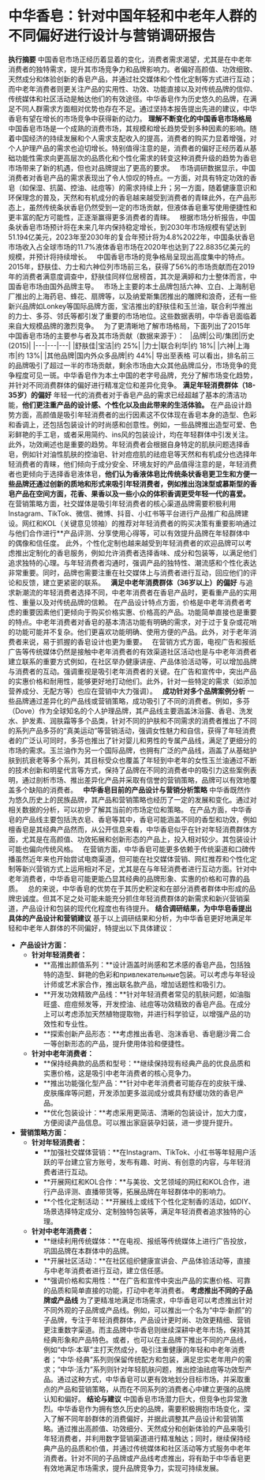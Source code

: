 # 中华香皂：针对中国年轻和中老年人群的不同偏好进行设计与营销调研报告
**执行摘要**
中国香皂市场正经历着显着的变化，消费者需求渴望，尤其是在中老年消费者的独特需求，提升其市场竞争力和品牌影响力。者偏好高颜值、功效细致、天然成分和体验创新的香皂产品，并通过社交媒体和个性化定制等方式进行互动；而中老年消费者则更关注产品的实用性、功效、功能直接以及对传统品牌的信仰、传统媒体和社区活动是触达他们的有效途径。中华香皂作为历史悠久的品牌，在满足不同人群需求方面相对优势也存在不足。通过坚持本报告提出先进的建议，中华香皂有望在增长的市场竞争中获得新的动力。
**理解不断变化的中国香皂市场格局**
中国香皂市场是一个成熟的消费市场，其规模和增长趋势受到多种因素的影响。随着中国经济的持续发展和个人需求支配收入的提高，消费者的购买力显着增强，对个人护理产品的需求也迫切增长。特别值得注意的是，消费者的偏好正经历着从基础功能性需求向更高层次的品质化和个性化需求的转变这种消费升级的趋势为香皂市场带来了新的机遇，但也对品牌提出了更高的要求。  
市场调研数据显示，中国消费者对香皂产品的需求表现出了令人惊叹的特点。一方面，对具有特定功效的香皂（如保湿、抗菌、控油、祛痘等）的需求持续上升；另一方面，随着健康意识和环保理念的普及，天然和有机成分的香皂越来越受到消费者的青睐此外，在产品形态上，虽然传统条状香皂仍然受到一定的市场贡献，但液体香皂重写使用便捷性和更丰富的配方可能性，正逐渐赢得更多消费者的青睐。  
根据市场分析报告，中国条状香皂市场预计将在未来几年内保持稳定增长，到2030年市场规模有望达到51.194亿美元，2023年至2030年的复合年预计将为4.8%2022年，中国条状香皂市场收入占全球市场的11.7%液体香皂市场在2020年也达到了22.8835亿美元的规模，并预计将持续增长。  
中国香皂市场的竞争格局呈现出高度集中的特点。2015年，舒肤佳、力士和六神位列市场前三名，获得了56%的市场贡献而在2019年的消费者满意度调查中，舒肤佳同样位居榜首，其次是满婷和力士整体而言，中国香皂市场由国外品牌主导。  
市场上主要的本土品牌包括六神、立白、上海制皂厂推出的上海药皂、蜂花、扇牌等，以及纳爱斯集团推出的雕牌和浪奇，还有一些新兴品牌如Lonkey等国际品牌方面，宝洁推出的舒肤佳和玉兰油，联合利华推出的力士、多芬、邻氏等都引发了重要的市场地位。这些数据表明，中华香皂面临着来自大规模品牌的激烈竞争。  
为了更清晰地了解市场格局，下面列出了2015年中国香皂市场的主要参与者及其市场贡献（数据来源于）：  
|品牌|公司/集团|历史 (2015)|
|---|---|---|
|舒肤佳|宝洁|约 25%|
|力士|联合利华|约 18%|
|六神|上海市|约 13%|
|其他品牌|国内外众多品牌|约 44%|
导出至表格
可以看出，排名前三的品牌吸引了超过一半的市场贡献，剩余市场由大众其他品牌瓜分，市场竞争的竞争程度可见一斑。中华香皂作为本土中国的老字号品牌，充分了解市场变化趋势，并针对不同消费群体的偏好进行精准定位和差异化竞争。
**满足年轻消费群体（18-35岁）的偏好**
年轻一代的消费者对于香皂产品的需求已经超越了基本的清洁功能，**他们更注重产品的设计感、个性化以及由此带来的生活体验。**
在产品设计趋势方面，高颜值是吸引年轻消费者的出行因素这不仅体现在香皂本身的造型、色彩和香调上，还包括包装设计的时尚感和创意性。例如，一些品牌推出造型可爱、色彩鲜艳的手工皂，或者采用简约、ins风的包装设计，均在年轻群体中引发关注。此外，功效阐述也是重要的趋势。年轻消费者会根据自身特定的肌肤问题选择香皂，例如针对油性肌肤的控油皂、针对痘痘肌的祛痘皂等天然和有机成分也选择年轻消费者的青睐，他们倾向于成分安全、环境友好的产品值得注意的是，年轻消费者也更倾向于选择香皂液体皂，**他们认为香液体皂比传统条状香皂更卫生和方便一些品牌还通过创新的质地和形式来吸引年轻消费者，例如推出泡沫型或慕斯型的香皂产品在空间方面，花香、果香以及一些小众的体积香调更受年轻一代的喜爱。**  
在营销策略方面，社交媒体是吸引年轻消费者的核心渠道品牌需要积极利用Instagram、TikTok、微信、微博、抖音、小红书等平台进行产品推广和品牌建设。网红和KOL（关键意见领袖）的推荐对年轻消费者的购买决策有重要影响通过与他们合作进行**产品评测、分享使用心得等，可以有效提升品牌在年轻群体中的偶像和信任度。
此外，个性化定制也越来越受到年轻消费者的欢迎品牌可以考虑推出定制化的香皂服务，例如允许消费者选择香味、成分和包装等，以满足他们追求独特的心理。与年轻消费者沟通时，强调产品的独特性、潮流感和个性化表达非常重要。同时，品牌也需要注重在社交媒体上与消费者进行互动，回应他们的评论和反馈，建立更紧密的联系。  
**满足中老年消费群体（36岁以上）的偏好**
与追求新潮流的年轻消费者选择不同，中老年消费者在香皂产品时，更看重产品的实用性、重量以及对传统品牌的信赖。
在产品设计特点方面，价格是中老年消费者考虑的重要因素他们更倾向于购买价格实惠、价格高的产品。功能简单直接也是重要的特点。中老年消费者对香皂的基本清洁功能有明确的需求，对于过于复杂或花哨的功能可能并不复杂。他们更喜欢功能明确、使用方便的产品。此外，对于老年消费者来说，易于抓握的香皂设计也更为重要。  
在营销方式方面，电视广告和报纸广告等传统媒体仍然是接触中老年消费者的有效渠道社区活动也是与中老年消费者建立联系的重要方式例如，在社区举办健康讲座、产品体验活动等，可以增加品牌与消费者的互动。强调重视是吸引老年消费者的关键。在广告和宣传中，突出产品的实惠价格和耐用性，能够更好地打动他们。此外，针对一些特定的需求（如添加营养成分、无配方等）也应在营销中大力强调）。  
**成功针对多个品牌案例分析**
一些品牌通过差异化的产品线或营销策略，成功吸引了不同的消费者。例如，多芬（Dove）作为全球知名的个人护理品牌，其产品线主要涵盖沐浴露、香皂、洗发水、护发素、润肤霜等多个品类，针对不同的护肤和不同需求的消费者推出了不同的系列产品多芬的“真美运动”等营销活动，强调女性魅力和自信，获得了年轻消费者的广泛认可同时，多芬也推出了针对婴儿和男性的专属产品线，满足了更细分的市场的需求。玉兰油作为另一个国际品牌，也拥有广泛的产品线，涵盖了从基础护肤到抗衰老等多个系列，其目标受众也覆盖了年轻到中老年的女性玉兰油通过不断的技术创新和明星代言等方式，保持了品牌在不同的消费者中的吸引力这些案例表明，通过剖析市场、推出差异化产品并采取有信誉的营销策略，品牌可以有效地覆盖多个缺陷的消费者。  
**中华香皂目前的产品设计与营销分析策略**
中华香既然作为悠久历史上的民族品牌，其产品和营销策略也经历了一定的发展和变化。通过对相关数据的分析，可以初步了解其当前的市场定位和策略。
在产品方面，中华香皂的产品线主要包括洗衣皂、香皂等其中，香皂可能涵盖不同的香型和功效，例如檀香皂是其经典产品然而，从公开信息来看，中华香皂似乎在针对年轻消费群体方面，尤其是在高颜值、功效拓展和创新形态的产品上，投入相对较少。其包装设计可能也偏向传统风格。  
在营销方面，中华香皂可能更多依赖于传统渠道和口碑传播虽然近年来也开始尝试电商渠道，但可能在社交媒体营销、网红推荐和个性化定制等新兴营销方式上运用相对不足，尤其是在与年轻消费者进行互动方面。针对中老年消费者，中华香皂可能更能凸显其经典的品牌形象、实惠的价格和可靠的品质。  
总的来说，中华香皂的优势在于其历史积淀和在部分消费者群体中形成的品牌忠诚度。但其不足之处可能未能充分抓住年轻消费群体的新需求和新兴营销渠道，产品设计和包装的现代化程度也有待提升。
**结合调研结果，为中华皂香提出具体的产品设计和营销建议**
基于以上调研结果和分析，为中华香皂更好地满足年轻和中老年人群体的不同偏好，特提出以下具体建议：
- **产品设计方面：**
    - **针对年轻消费者：**
        - **高推出颜值系列：**设计涵盖时尚感和艺术感的香皂产品，包括独特的造型、鲜艳的色彩和привлекательные包装。可以考虑与年轻设计师或艺术家合作，推出联名款产品，增加话题性和吸引力。
        - **开发功效精致产品线：**针对年轻消费者常见的肌肤问题，如油脂旺盛、痘痘频发等，开发控油、祛痘等功效精致的香皂产品。在成分上可以考虑添加天然植物提取物，并进行科学验证，以增强产品的功效性和专业性。
        - **探索创新产品形态：**考虑推出香皂、泡沫香皂、香皂磨沙膏二合一等创新形态的产品，提升使用体验和便捷性。
    - **针对中老年消费者：**
        - **保持经典款的品质和型号：**继续保持现有经典产品的优良品质和实惠价格，这是吸引中老年消费者的核心竞争力。
        - **推出功能强化型产品：**针对中老年消费者可能存在的皮肤干燥、皮肤瘙痒等问题，开发添加更多滋润成分或具有舒缓功效的香皂产品。
        - **优化包装设计：**考虑采用更简洁、清晰的包装设计，加大力度，方便阅读产品信息。可以推出家庭装孕妇装，进一步提升提升。
- **营销策略方面：**
    - **针对年轻消费者：**
        - **加强社交媒体营销：**在Instagram、TikTok、小红书等年轻用户活跃的平台建立官方账号，发布有趣、时尚、有创意的内容，与年轻消费者进行互动。
        - **开展网红和KOL合作：**与美妆、文艺领域的网红和KOL合作，进行产品评测、直播带货等，拓展品牌在年轻群体中的影响力。
        - **个性化定制活动：**开展线上或线下个性化定制香的活动，如DIY、场景选择特定成分、定制独特包装等，满足年轻消费者追求独特的心理。
    - **针对中老年消费者：**
        - **继续利用传统媒体：**在电视、报纸等传统媒体上进行广告投放，巩固品牌在本群体中的品牌。
        - **开展社区活动：**在社区组织健康宣讲会、产品体验活动等，直接与中老年消费者进行互动，建立信任感。
        - **强调价格和实用性：**在广告和宣传中突出产品的实惠价格、可靠的品质和简单直接的功能，打动中老年消费者。
**考虑推出不同的子品牌或产品线**
为了更精准地满足市场需求，中华香皂可以考虑推出针对不同外观的子品牌或产品线。例如，可以推出一个名为“中华·新颜”的子品牌，专注于年轻消费群体，产品设计更时尚、功效更精细、营销更注重数字渠道。而主品牌中华香皂则继续深耕中老年市场，保持其经典形象和产品特色。或者，也可以在主品牌下推出不同的产品线，例如“中华·本草”主打天然成分，吸引注重健康的年轻和中老年消费者；“中华·经典”系列则保留传统配方和包装，满足忠实老年用户的需求；“中华·活力”系列则针对年轻肌肤问题，推出控油祛痘等功效型产品。通过这种方式，中华香皂可以更有效地划分目标市场，并采取重点的产品和营销策略，从而在不同系列的消费者心中建立更强的品牌认知和偏好。
**结论与建议**
中国香皂市场潜力巨大，但竞争也异常激烈。中华香皂作为拥有悠久历史的品牌，需要积极拥抱市场变化，深入了解不同年龄群体的消费偏好，并据此调整其产品设计和营销策略。通过推出高颜值、功效细分、天然成分和创新体验的产品来吸引年轻消费者，并利用数字营销渠道进行精准触达；同时，继续保持经典产品的品质和价值，并通过传统媒体和社区活动等方式服务中老年消费者。针对不同的子品牌或产品线考虑推出，将有助于中华香皂更有效地满足市场需求，提升品牌竞争力，实现可持续发展。